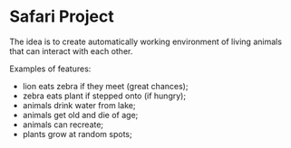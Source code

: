 Safari Project
==============

The idea is to create automatically working environment of living animals that can interact with each other.

Examples of features:
- lion eats zebra if they meet (great chances);
- zebra eats plant if stepped onto (if hungry);
- animals drink water from lake;
- animals get old and die of age;
- animals can recreate;
- plants grow at random spots;